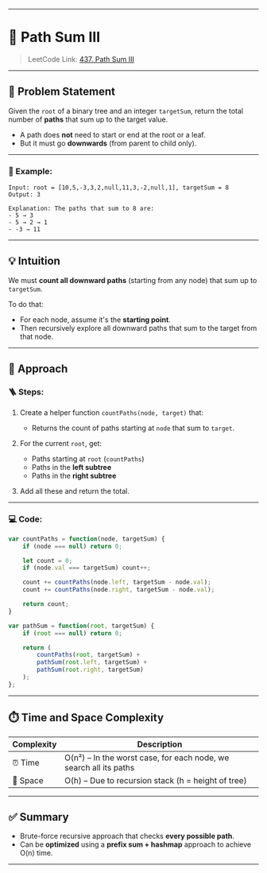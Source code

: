
---

# 🌳 Path Sum III

> LeetCode Link: [437. Path Sum III](https://leetcode.com/problems/path-sum-iii/)

---

## 🧠 Problem Statement

Given the `root` of a binary tree and an integer `targetSum`, return the total number of **paths** that sum up to the target value.

- A path does **not** need to start or end at the root or a leaf.
- But it must go **downwards** (from parent to child only).

---

### 📌 Example:

```
Input: root = [10,5,-3,3,2,null,11,3,-2,null,1], targetSum = 8
Output: 3

Explanation: The paths that sum to 8 are:
- 5 → 3
- 5 → 2 → 1
- -3 → 11
```

---

## 💡 Intuition

We must **count all downward paths** (starting from any node) that sum up to `targetSum`.

To do that:
- For each node, assume it's the **starting point**.
- Then recursively explore all downward paths that sum to the target from that node.

---

## 🔄 Approach

### 🪜 Steps:

1. Create a helper function `countPaths(node, target)` that:
   - Returns the count of paths starting at `node` that sum to `target`.

2. For the current `root`, get:
   - Paths starting at `root` (`countPaths`)
   - Paths in the **left subtree**
   - Paths in the **right subtree**

3. Add all these and return the total.

---

### 💻 Code:

```javascript
var countPaths = function(node, targetSum) {
    if (node === null) return 0;

    let count = 0;
    if (node.val === targetSum) count++;

    count += countPaths(node.left, targetSum - node.val);
    count += countPaths(node.right, targetSum - node.val);

    return count;
}

var pathSum = function(root, targetSum) {
    if (root === null) return 0;

    return (
        countPaths(root, targetSum) +
        pathSum(root.left, targetSum) +
        pathSum(root.right, targetSum)
    );
};
```

---

## ⏱️ Time and Space Complexity

| Complexity | Description                              |
|------------|------------------------------------------|
| ⏰ Time     | O(n²) – In the worst case, for each node, we search all its paths |
| 🧠 Space    | O(h) – Due to recursion stack (h = height of tree) |

---

## ✅ Summary

- Brute-force recursive approach that checks **every possible path**.
- Can be **optimized** using a **prefix sum + hashmap** approach to achieve O(n) time.

---
